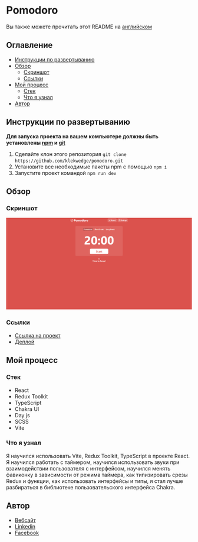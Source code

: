 # Pomodoro

Вы также можете прочитать этот README на [английском](https://github.com/klekwedge/pomodoro/blob/main/README.md)

## Оглавление

- [Инструкции по развертыванию](#инструкции-по-развертыванию)
- [Обзор](#обзор)
  - [Скриншот](#скриншот)
  - [Ссылки](#ссылки)
- [Мой процесс](#мой-процесс)
  - [Стек](#стек)
  - [Что я узнал](#что-я-узнал)
- [Автор](#автор)

## Инструкции по развертыванию

**Для запуска проекта на вашем компьютере должны быть установлены [npm](https://nodejs.org/en/) и [git](https://git-scm.com/downloads)**

1. Сделайте клон этого репозитория ```git clone https://github.com/klekwedge/pomodoro.git```
2. Установите все необходимые пакеты npm с помощью ```npm i```
3. Запустите проект командой ```npm run dev```

## Обзор

### Скриншот

![Главный экран](./preview/screenshot.png)

### Ссылки

- [Ссылка на проект](https://github.com/klekwedge/pomodoro)
- [Деплой](klekwedge-pomodoro.vercel.app)

## Мой процесс

### Стек

- React
- Redux Toolkit
- TypeScript
- Chakra UI
- Day js
- SCSS
- Vite

### Что я узнал

Я научился использовать Vite, Redux Toolkit, TypeScript в проекте React. Я научился работать с таймером, научился использовать звуки при взаимодействии пользователя с интерфейсом, научился менять фавиконку в зависимости от режима таймера, как типизировать срезы Redux и функции, как использовать интерфейсы и типы, я стал лучше разбираться в библиотеке пользовательского интерфейса Chakra.

## Автор

- [Вебсайт](https://klekwedge-cv.vercel.app/)
- [Linkedin](https://www.linkedin.com/in/klekwedge/)
- [Facebook](https://www.facebook.com/klekwedge)
